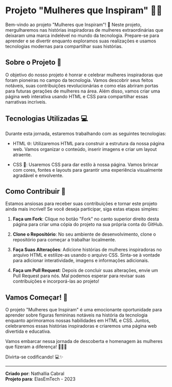 
# Projeto "Mulheres que Inspiram" 👩‍💼

Bem-vindo ao projeto "Mulheres que Inspiram"! 🚀 Neste projeto, mergulharemos nas histórias inspiradoras de mulheres extraordinárias que deixaram uma marca indelével no mundo da tecnologia. Prepare-se para aprender e se divertir enquanto exploramos suas realizações e usamos tecnologias modernas para compartilhar suas histórias.

## Sobre o Projeto 📜

O objetivo do nosso projeto é honrar e celebrar mulheres inspiradoras que foram pioneiras no campo da tecnologia. Vamos descobrir seus feitos notáveis, suas contribuições revolucionárias e como elas abriram portas para futuras gerações de mulheres na área. Além disso, vamos criar uma página web interativa usando HTML e CSS para compartilhar essas narrativas incríveis.

## Tecnologias Utilizadas 💻

Durante esta jornada, estaremos trabalhando com as seguintes tecnologias:

- HTML 🌐: Utilizaremos HTML para construir a estrutura da nossa página web. Vamos organizar o conteúdo, inserir imagens e criar um layout atraente.

- CSS 🎨: Usaremos CSS para dar estilo à nossa página. Vamos brincar com cores, fontes e layouts para garantir uma experiência visualmente agradável e envolvente.

## Como Contribuir 🤝

Estamos ansiosas para receber suas contribuições e tornar este projeto ainda mais incrível! Se você deseja participar, siga estas etapas simples:

1. **Faça um Fork**: Clique no botão "Fork" no canto superior direito desta página para criar uma cópia do projeto na sua própria conta do GitHub.

2. **Clone o Repositório**: No seu ambiente de desenvolvimento, clone o repositório para começar a trabalhar localmente.

3. **Faça Suas Alterações**: Adicione histórias de mulheres inspiradoras no arquivo HTML e estilize-as usando o arquivo CSS. Sinta-se à vontade para adicionar interatividade, imagens e informações adicionais.

4. **Faça um Pull Request**: Depois de concluir suas alterações, envie um Pull Request para nós. Mal podemos esperar para revisar suas contribuições e incorporá-las ao projeto!

## Vamos Começar! 🚀

O projeto "Mulheres que Inspiram" é uma emocionante oportunidade para aprender sobre figuras femininas notáveis na história da tecnologia enquanto aprimoramos nossas habilidades em HTML e CSS. Juntos, celebraremos essas histórias inspiradoras e criaremos uma página web divertida e educativa.

Vamos embarcar nessa jornada de descoberta e homenagem às mulheres que fizeram a diferença! 👩‍💻🌟

Divirta-se codificando! 💻✨

---

**Criado por**: Nathallia Cabral  
**Projeto para**: ElasEmTech - 2023
